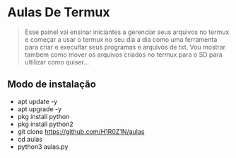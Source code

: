 # Aulas De Termux
> Esse painel vai ensinar iniciantes a gerenciar seus arquivos no termux e começar a usar o termux no seu dia a dia como uma ferramenta para criar e execultar seus programas e arquivos de txt.
Vou mostrar tambem como mover os arquivos criados no termux para o SD para ultilizar como quiser...
## Modo de instalação

- apt update -y
- apt upgrade -y
- pkg install python
- pkg install python2
- git clone https://github.com/H1R0Z1N/aulas
- cd aulas
- python3 aulas.py
